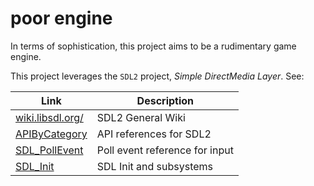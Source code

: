 # poor engine

In terms of sophistication, this project aims to be a rudimentary game engine.

This project leverages the `SDL2` project, _Simple DirectMedia Layer_. See:

|Link|Description|
|-|-|
|[wiki.libsdl.org/](https://wiki.libsdl.org/)|SDL2 General Wiki|
|[APIByCategory](https://wiki.libsdl.org/APIByCategory)|API references for SDL2|
|[SDL_PollEvent](https://wiki.libsdl.org/SDL_PollEvent)|Poll event reference for input|
|[SDL_Init](https://wiki.libsdl.org/SDL_Init)|SDL Init and subsystems|
